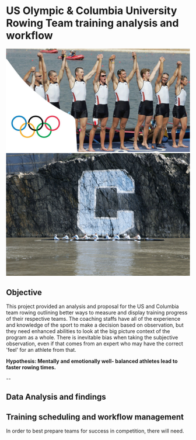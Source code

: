 # US Olympic & Columbia University Rowing Team training analysis and workflow

<img src="Docs/maxresdefault.jpg" width="1000">

<img src='Docs/XXONERGKZXQQXPN.20100412192151.JPG' width='1000'>

## Objective

This project provided an analysis and proposal for the US and Columbia team rowing outlining better ways to measure and display training progress of their respective teams. The coaching staffs have all of the experience and knowledge of the sport to make a decision based on observation, but they need enhanced abilities to look at the big picture context of the program as a whole. There is inevitable bias when taking the subjective observation, even if that comes from an expert who may have the correct 'feel' for an athlete from that. 

**Hypothesis: Mentally and emotionally well- balanced athletes lead to faster rowing times.**

-- 

## Data Analysis and findings

## Training scheduling and workflow management 
In order to best prepare teams for success in competition, there will need. 

